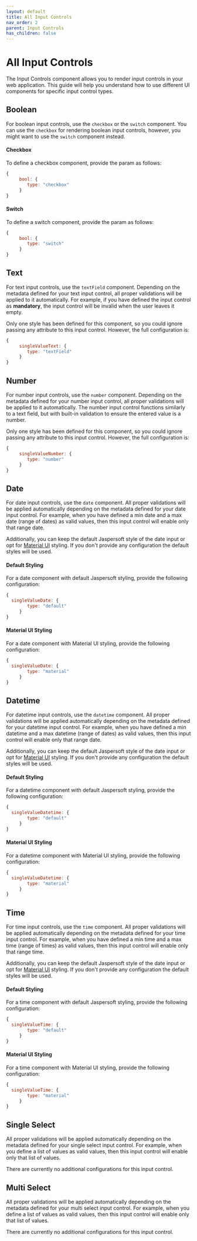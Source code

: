 ```yaml
---
layout: default
title: All Input Controls
nav_order: 2
parent: Input Controls
has_children: false
---
```

# All Input Controls

The Input Controls component allows you to render input controls in your web application. This guide will help you understand how to use different UI components for specific input control types.

##  Boolean
For boolean input controls, use the `checkbox` or the `switch` component. You can use the `checkbox` for rendering boolean input controls, however, you might want to use the `switch` component instead.

#### Checkbox
  To define a checkbox component, provide the param as follows:
  ```js
  {
       bool: {
          type: "checkbox"
       }
  }
  ```

#### Switch
To define a switch component, provide the param as follows:
  ```js
  {
       bool: {
          type: "switch"
       }
  }
  ```

##  Text
For text input controls, use the `textField` component.
Depending on the metadata defined for your text input control, all proper validations will be applied to it automatically. For example, if you have defined the input control as **mandatory**, the input control will be invalid when the user leaves it empty.

Only one style has been defined for this component, so you could ignore passing any attribute to this input control. However, the full configuration is:
  ```js
  {
       singleValueText: {
          type: "textField"
       }
  }
  ```

##  Number
For number input controls, use the `number` component.
Depending on the metadata defined for your number input control, all proper validations will be applied to it automatically. The number input control functions similarly to a text field, but with built-in validation to ensure the entered value is a number.

Only one style has been defined for this component, so you could ignore passing any attribute to this input control. However, the full configuration is:
  ```js
  {
       singleValueNumber: {
          type: "number"
       }
  }
  ```

##  Date
For date input controls, use the `date` component. All proper validations will be applied automatically depending on the metadata defined for your date input control. For example, when you have defined a min date and a max date (range of dates) as valid values, then this input control will enable only that range date. 

Additionally, you can keep the default Jaspersoft style of the date input or opt for [Material UI](https://mui.com/x/react-date-pickers/date-picker/) styling. If you don't provide any configuration the default styles will be used.

#### Default Styling
For a date component with default Jaspersoft styling, provide the following configuration:
  ```js
  {
    singleValueDate: {
          type: "default"
       }
  }
  ```

#### Material UI Styling
For a date component with Material UI styling, provide the following configuration:
  ```js
  {
    singleValueDate: {
          type: "material"
       }
  }
  ```

##  Datetime
For datetime input controls, use the `datetime` component.
All proper validations will be applied automatically depending on the metadata defined for your datetime input control. For example, when you have defined a min datetime and a max datetime (range of dates) as valid values, then this input control will enable only that range date.

Additionally, you can keep the default Jaspersoft style of the date input or opt for [Material UI](https://mui.com/x/react-date-pickers/date-picker/) styling. If you don't provide any configuration the default styles will be used.

#### Default Styling
For a datetime component with default Jaspersoft styling, provide the following configuration:
  ```js
  {
    singleValueDatetime: {
          type: "default"
       }
  }
  ```
#### Material UI Styling
For a datetime component with Material UI styling, provide the following configuration:
  ```js
  {
    singleValueDatetime: {
          type: "material"
       }
  }
  ```

##  Time
For time input controls, use the `time` component. All proper validations will be applied automatically depending on the metadata defined for your time input control. For example, when you have defined a min time and a max time (range of times) as valid values, then this input control will enable only that range time.

Additionally, you can keep the default Jaspersoft style of the date input or opt for [Material UI](https://mui.com/x/react-date-pickers/date-picker/) styling. If you don't provide any configuration the default styles will be used.

#### Default Styling
For a time component with default Jaspersoft styling, provide the following configuration:
  ```js
  {
    singleValueTime: {
          type: "default"
       }
  }
  ```

#### Material UI Styling
For a time component with Material UI styling, provide the following configuration:
  ```js
  {
    singleValueTime: {
          type: "material"
       }
  }
  ```

##  Single Select
All proper validations will be applied automatically depending on the metadata defined for your single select input control. For example, when you define a list of values as valid values, then this input control will enable only that list of values.

There are currently no additional configurations for this input control.

##  Multi Select
All proper validations will be applied automatically depending on the metadata defined for your multi select input control. For example, when you define a list of values as valid values, then this input control will enable only that list of values.

There are currently no additional configurations for this input control.